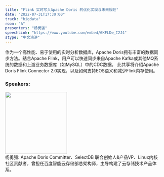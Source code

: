```yaml
---
title: "Flink 实时写入Apache Doris 的优化实现与未来规划"
date: "2022-07-31T17:30:00"
track: "bigdata"
room: "A"
presenters: "杨勇强"
speechLink: "https://www.youtube.com/embed/6KFLDw_I2J4"
stype: "中文演讲"
---
```

作为一个高性能、易于使用的实时分析数据库，Apache Doris拥有丰富的数据同步方法。结合Apache Flink，用户可以快速同步来自Apache Kafka或其他MQ系统的数据和上游业务数据库（如MySQL）中的CDC数据。
此共享将介绍Apache Doris Flink Connector 2.0实现，以及如何支持EOS语义和减少Flink内存使用。
 ### Speakers: 
 <img src="images/speaker/1218.png" width="200" /><br>杨勇强: Apache Doris Committer、SelectDB 联合创始人&产品VP、Linux内核社区贡献者，曾担任百度智能云存储部总架构师，主导构建了云存储技术产品体系。

 
